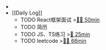 -
- [[Daily Log]]
	- TODO React框架面试 >[🍅🍅 50min](#agenda-pomo://?t=f-1691395268834-1500%2Cf-1691396899023-1500)
	- TODO 简历
	- TODO JS、TS练习 >[🍅 25min](#agenda-pomo://?t=f-1691386297878-1500)
	- TODO leetcode >[🍅🍅 66min](#agenda-pomo://?t=f-1691399774767-1500%2Cp-1691403726418-943%2Cf-1691417810491-1500)